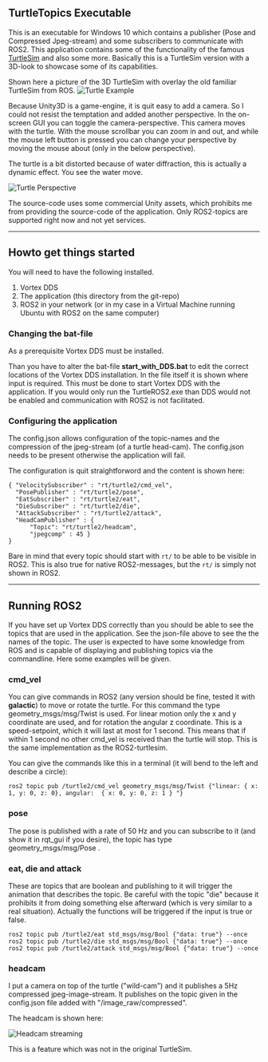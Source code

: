 ## TurtleTopics Executable

This is an executable for Windows 10 which contains a publisher (Pose and Compressed Jpeg-stream) and some subscribers to communicate with ROS2. 
This application contains some of the functionality of the famous [TurtleSim](https://docs.ros.org/en/foxy/Tutorials/Turtlesim/Introducing-Turtlesim.html) and also some more. 
Basically this is a TurtleSim version with a 3D-look to showcase some of its capabilities. 

Shown here a picture of the 3D TurtleSim with overlay the old familiar TurtleSim from ROS.
![Turtle Example](https://bitbucket.org/edhage/dds-for-unity/downloads/turtlesim_3d.png)

Because Unity3D is a game-engine, it is quit easy to add a camera. So I could not resist the temptation and added another perspective. In the on-screen GUI you can toggle the camera-perspective. 
This camera moves with the turtle. With the mouse scrollbar you can zoom in and out, and while the mouse left button is pressed you can change your perspective by moving the mouse about (only in the below perspective).

The turtle is a bit distorted because of water diffraction, this is actually a dynamic effect. You see the water move.

![Turtle Perspective](https://bitbucket.org/edhage/dds-for-unity/downloads/turtlesim_3d_perspective.png)


The source-code uses some commercial Unity assets, which prohibits me from providing the source-code of the application. 
Only ROS2-topics are supported right now and not yet services. 



---

## Howto get things started

You will need to have the following installed.

1. Vortex DDS 
2. The application (this directory from the git-repo)
3. ROS2 in your network (or in my case in a Virtual Machine running Ubuntu with ROS2 on the same computer)

### Changing the bat-file
As a prerequisite Vortex DDS must be installed. 

Than you have to alter the bat-file **start_with_DDS.bat** to edit the correct locations of the Vortex DDS installation. In the file itself it is shown where input is required. This must be done to start Vortex DDS with the application.
If you would only run the TurtleROS2.exe than DDS would not be enabled and communication with ROS2 is not facilitated.

### Configuring the application

The config.json allows configuration of the topic-names and the compression of the jpeg-stream (of a turtle head-cam). The config.json needs to be present otherwise the application will fail.

The configuration is quit straightforword and the content is shown here:

```
{ "VelocitySubscriber" : "rt/turtle2/cmd_vel",
  "PosePublisher" : "rt/turtle2/pose",
  "EatSubscriber" : "rt/turtle2/eat",
  "DieSubscriber" : "rt/turtle2/die",
  "AttackSubscriber" : "rt/turtle2/attack",
  "HeadCamPublisher" : {
	  "Topic": "rt/turtle2/headcam", 
	  "jpegcomp" : 45 }
}
```

Bare in mind that every topic should start with `rt/` to be able to be visible in ROS2. This is also true for native ROS2-messages, but the `rt/` is simply not shown in ROS2.

---

## Running ROS2 
If you have set up Vortex DDS correctly than you should be able to see the topics that are used in the application. See the json-file above to see the the names of the topic.
The user is expected to have some knowledge from ROS and is capable of displaying and publishing topics via the commandline. Here some examples will be given.

### cmd_vel

You can give commands in ROS2 (any version should be fine, tested it with **galactic**) to move or rotate the turtle. For this command the type geometry_msgs/msg/Twist is used.
For linear motion only the x and y coordinate are used, and for rotation the angular z coordinate. This is a speed-setpoint, which it will last at most for 1 second. 
This means that if within 1 second no other cmd_vel is received than the turtle will stop. This is the same implementation as the ROS2-turtlesim.

You can give the commands like this in a terminal (it will bend to the left and describe a circle): 

```ros2 topic pub /turtle2/cmd_vel geometry_msgs/msg/Twist {"linear: { x: 1, y: 0, z: 0}, angular:  { x: 0, y: 0, z: 1 } "} ```

### pose
The pose is published with a rate of 50 Hz and you can subscribe to it (and show it in rqt_gui if you desire), the topic has type geometry_msgs/msg/Pose .

### eat, die and attack
These are topics that are boolean and publishing to it will trigger the animation that describes the topic. Be careful with the topic "die" because it prohibits it from doing something else afterward (which is very similar to a real situation). 
Actually the functions will be triggered if the input is true or false.

```
ros2 topic pub /turtle2/eat std_msgs/msg/Bool {"data: true"} --once
ros2 topic pub /turtle2/die std_msgs/msg/Bool {"data: true"} --once
ros2 topic pub /turtle2/attack std_msgs/msg/Bool {"data: true"} --once
```

### headcam
I put a camera on top of the turtle ("wild-cam") and it publishes a 5Hz compressed jpeg-image-stream. It publishes on the topic given in the config.json file added with "/image_raw/compressed".

The headcam is shown here:

![Headcam streaming](https://bitbucket.org/edhage/dds-for-unity/downloads/headcam_on_turtle_small.png)

This is a feature which was not in the original TurtleSim. 




